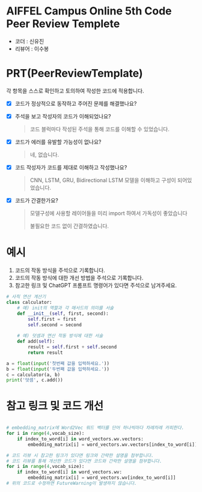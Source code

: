 # AIFFEL Campus Online 5th Code Peer Review Templete
- 코더 : 신유진
- 리뷰어 : 이수봉


# PRT(PeerReviewTemplate) 
각 항목을 스스로 확인하고 토의하여 작성한 코드에 적용합니다.

- [X] 코드가 정상적으로 동작하고 주어진 문제를 해결했나요?
  
- [X] 주석을 보고 작성자의 코드가 이해되었나요?
  > 코드 블럭마다 작성된 주석을 통해 코드를 이해할 수 있었습니다.
- [X] 코드가 에러를 유발할 가능성이 없나요?
  > 네, 없습니다.
- [X] 코드 작성자가 코드를 제대로 이해하고 작성했나요?
  > CNN, LSTM, GRU, Bidirectional LSTM 모델을 이해하고 구성이 되어있었습니다.
- [X] 코드가 간결한가요?
  > 모델구성에 사용할 레이어들을 미리 import 하여서 가독성이 좋았습니다
  >
  > 불필요한 코드 없이 간결하였습니다.

# 예시
1. 코드의 작동 방식을 주석으로 기록합니다.
2. 코드의 작동 방식에 대한 개선 방법을 주석으로 기록합니다.
3. 참고한 링크 및 ChatGPT 프롬프트 명령어가 있다면 주석으로 남겨주세요.
```python
# 사칙 연산 계산기
class calculator:
    # 예) init의 역할과 각 매서드의 의미를 서술
    def __init__(self, first, second):
        self.first = first
        self.second = second
    
    # 예) 덧셈과 연산 작동 방식에 대한 서술
    def add(self):
        result = self.first + self.second
        return result

a = float(input('첫번째 값을 입력하세요.')) 
b = float(input('두번째 값을 입력하세요.')) 
c = calculator(a, b)
print('덧셈', c.add()) 
```

# 참고 링크 및 코드 개선
```python

# embedding_matrix에 Word2Vec 워드 벡터를 단어 하나씩마다 차례차례 카피한다.
for i in range(4,vocab_size):
    if index_to_word[i] in word_vectors.wv.vectors:
        embedding_matrix[i] = word_vectors.wv.vectors[index_to_word[i]]
```



```python
# 코드 리뷰 시 참고한 링크가 있다면 링크와 간략한 설명을 첨부합니다.
# 코드 리뷰를 통해 개선한 코드가 있다면 코드와 간략한 설명을 첨부합니다.
for i in range(4,vocab_size):
    if index_to_word[i] in word_vectors.wv:
        embedding_matrix[i] = word_vectors.wv[index_to_word[i]]
# 위의 코드로 수정하면 FutureWarning이 발생하지 않습니다.
```
